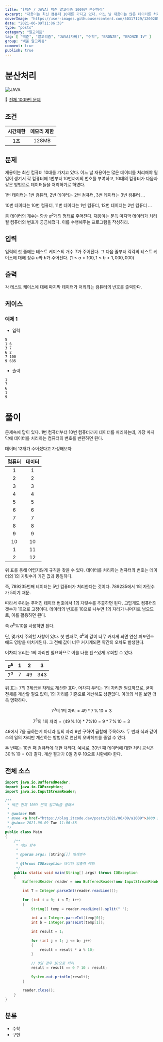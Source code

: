 ```yaml
---
title: "[백준 / JAVA] 백준 알고리즘 1009번 분산처리"
excerpt: "재용이는 최신 컴퓨터 10대를 가지고 있다. 어느 날 재용이는 많은 데이터를 처리해야 될 일이 생겨서 각 컴퓨터에 1번부터 10번까지의 번호를 부여하고, 10대의 컴퓨터가 다음과 같은 방법으로 데이터들을 처리하기로 하였다."
coverImage: "https://user-images.githubusercontent.com/50317129/120028591-d5ece480-c02f-11eb-88f0-e14fc647dd81.png"
date: "2021-06-09T11:06:38"
type: "posts"
category: "알고리즘"
tag: [ "백준", "알고리즘", "JAVA(자바)", "수학", "BRONZE", "BRONZE IV" ]
group: "백준 알고리즘"
comment: true
publish: true
---
```


# 분산처리

![JAVA](https://shields.io/badge/java-JDK%2014-lightgray?logo=java&style=plastic&logoColor=white&labelColor=orange)

🔗 [전체 1009번 문제](https://www.acmicpc.net/problem/1009)

## 조건

| 시간제한 | 메모리 제한 |
| :------: | :---------: |
|   1초    |    128MB    |

## 문제

재용이는 최신 컴퓨터 10대를 가지고 있다. 어느 날 재용이는 많은 데이터를 처리해야 될 일이 생겨서 각 컴퓨터에 1번부터 10번까지의 번호를 부여하고, 10대의 컴퓨터가 다음과 같은 방법으로 데이터들을 처리하기로 하였다.

1번 데이터는 1번 컴퓨터, 2번 데이터는 2번 컴퓨터, 3번 데이터는 3번 컴퓨터 ...

10번 데이터는 10번 컴퓨터, 11번 데이터는 1번 컴퓨터, 12번 데이터는 2번 컴퓨터 ...

총 데이터의 개수는 항상 $a^b$개의 형태로 주어진다. 재용이는 문득 마지막 데이터가 처리될 컴퓨터의 번호가 궁금해졌다. 이를 수행해주는 프로그램을 작성하라.

## 입력

입력의 첫 줄에는 테스트 케이스의 개수 $T$가 주어진다. 그 다음 줄부터 각각의 테스트 케이스에 대해 정수 $a$와 $b$가 주어진다. $(1 ≤ a < 100, 1 ≤ b < 1,000,000)$

## 출력

각 테스트 케이스에 대해 마지막 데이터가 처리되는 컴퓨터의 번호를 출력한다.

## 케이스

### 예제 1

+ 입력

``` tc
5
1 6
3 7
6 2
7 100
9 635
```

+ 출력

``` tc
1
7
6
1
9
```

# 풀이

문제속에 답이 있다. 1번 컴퓨터부터 10번 컴퓨터까지 데이터를 처리하는데, 가장 마지막에 데이터를 처리하는 컴퓨터의 번호를 반환하면 된다.

데이터 12개가 주어졌다고 가정해보자

| 컴퓨터 | 데이터 |
| :----: | :----: |
|   1    |   1    |
|   2    |   2    |
|   3    |   3    |
|   4    |   4    |
|   5    |   5    |
|   6    |   6    |
|   7    |   7    |
|   8    |   8    |
|   9    |   9    |
|   10   |   10   |
|   1    |   11   |
|   2    |   12   |

위 표를 통해 어렵지않게 규칙을 찾을 수 있다. <span class="green-A400">데이터를 처리하는 컴퓨터의 번호는 데이터의 1의 자릿수가 가진 값과 동일</span>하다.

즉, 789235번째 테이터는 5번 컴퓨터가 처리한다는 것이다. 789235에서 1의 자릿수가 5이기 때문.

따라서 <span class="green-A400">우리는 주어진 데이터 번호에서 1의 자릿수를 추출</span>하면 된다. 고맙게도 컴퓨터의 갯수가 10으로 고정이다. <span class="green-A400">데이터의 번호를 10으로 나누면 1의 자리가 나머지로 남으므로, 이를 활용</span>하면 된다.

즉 $a^b \% 10$을 사용하면 된다.

단, 몇가지 주의할 사항이 있다. 첫 번째로, $a^b$의 값이 너무 커지게 되면 연산 퍼포먼스에도 영향을 미치게된다. 그 전에 값이 너무 커지게되면 약간의 오차도 발생한다.

어차피 우리는 1의 자리만 필요하므로 이를 나름 센스있게 우회할 수 있다.

| $a^b$ |   1   |   2   |   3   |
| :---: | :---: | :---: | :---: |
| $7^3$ |   7   |  49   |  343  |

위 표는 7의 3제곱을 차례로 계산한 표다. 어차피 우리는 1의 자리만 필요하므로, 굳이 <span class="orange-A400">전체를 계산할 필요 없이, 1의 자리를 기준으로 계산</span>해도 상관없다. 아래의 식을 보면 더욱 명확하다.

$$
7^3\text{의 1의 자리} = 49 * 7 \, \% \, 10 = 3
$$

$$
7^3\text{의 1의 자리} = (49 \, \% \, 10) * 7 \% 10 = 9 * 7 \, \% \, 10 = 3
$$

49에서 7을 곱하는게 아니라 <span class="green-A400">일의 자리 9만 구하여 곱함</span>에 주목하자. 두 번째 식과 같이 <span class="green-A400">수의 일의 자리만 계산하는 방법</span>으로 연산의 오버헤드를 줄일 수 있다.

두 번째는 10번 째 컴퓨터에 대한 처리다. 예시로, 30번 째 데이터에 대한 처리 공식은 $30 \, \% \, 10 = 0$과 같다. <span class="orange-A400">계산 결과가 0일 경우 10으로 치환</span>해야 한다.

## 전체 소스

``` java
import java.io.BufferedReader;
import java.io.IOException;
import java.io.InputStreamReader;

/**
 * 백준 전체 1009 문제 알고리즘 클래스
 *
 * @author RWB
 * @see <a href="https://blog.itcode.dev/posts/2021/06/09/a1009">1009 풀이</a>
 * @since 2021.06.09 Tue 11:06:38
 */
public class Main
{
	/**
	 * 메인 함수
	 *
	 * @param args: [String[]] 매개변수
	 *
	 * @throws IOException 데이터 입출력 예외
	 */
	public static void main(String[] args) throws IOException
	{
		BufferedReader reader = new BufferedReader(new InputStreamReader(System.in));
		
		int T = Integer.parseInt(reader.readLine());
		
		for (int i = 0; i < T; i++)
		{
			String[] temp = reader.readLine().split(" ");
			
			int a = Integer.parseInt(temp[0]);
			int b = Integer.parseInt(temp[1]);
			
			int result = 1;
			
			for (int j = 1; j <= b; j++)
			{
				result = result * a % 10;
			}
			
			// 0일 경우 10으로 처리
			result = result == 0 ? 10 : result;
			
			System.out.println(result);
		}
		
		reader.close();
	}
}
```

## 분류

* 수학
* 구현